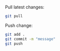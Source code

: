 Pull latest changes: 
```bash
git pull
```

Push change: 
```bash 
git add .
git commit -m "message"
git push
```